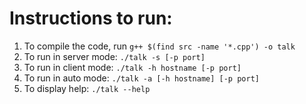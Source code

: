 # Instructions to run:
1. To compile the code, run `g++ $(find src -name '*.cpp') -o talk`
2. To run in server mode: `./talk -s [-p port]`
3. To run in client mode: `./talk -h hostname [-p port]`
4. To run in auto mode: `./talk -a [-h hostname] [-p port]`
5. To display help: `./talk --help`